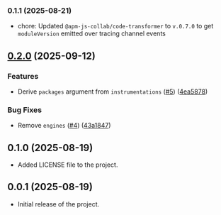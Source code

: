 ### 0.1.1 (2025-08-21)

- chore: Updated `@apm-js-collab/code-transformer` to `v.0.7.0` to get `moduleVersion` emitted over tracing channel events

## [0.2.0](https://github.com/apm-js-collab/tracing-hooks/compare/tracing-hooks-v0.1.1...tracing-hooks-v0.2.0) (2025-09-12)


### Features

* Derive `packages` argument from `instrumentations` ([#5](https://github.com/apm-js-collab/tracing-hooks/issues/5)) ([4ea5878](https://github.com/apm-js-collab/tracing-hooks/commit/4ea5878cdf6dad37c61caaccd5b6836f5d9edffb))


### Bug Fixes

* Remove `engines` ([#4](https://github.com/apm-js-collab/tracing-hooks/issues/4)) ([43a1847](https://github.com/apm-js-collab/tracing-hooks/commit/43a1847e6e9f4151b8a1d4899adbd304408e6165))

## 0.1.0 (2025-08-19) 

- Added LICENSE file to the project.

## 0.0.1 (2025-08-19)

- Initial release of the project.
